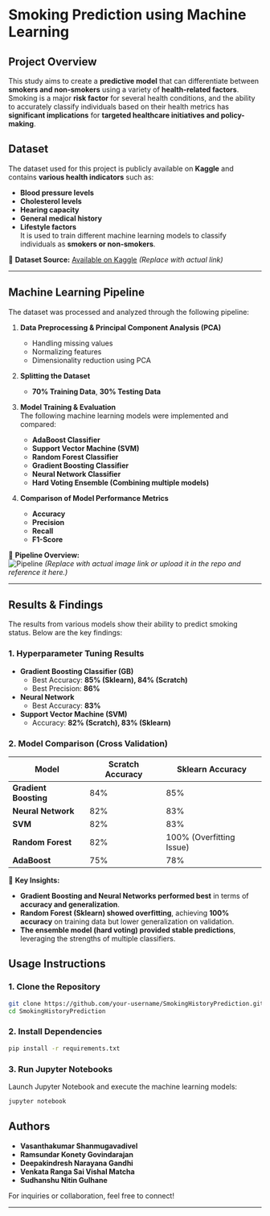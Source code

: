 # **Smoking Prediction using Machine Learning**

## **Project Overview**
This study aims to create a **predictive model** that can differentiate between **smokers and non-smokers** using a variety of **health-related factors**. Smoking is a major **risk factor** for several health conditions, and the ability to accurately classify individuals based on their health metrics has **significant implications** for **targeted healthcare initiatives and policy-making**.

## **Dataset**
The dataset used for this project is publicly available on **Kaggle** and contains **various health indicators** such as:
- **Blood pressure levels**
- **Cholesterol levels**
- **Hearing capacity**
- **General medical history**
- **Lifestyle factors**  
It is used to train different machine learning models to classify individuals as **smokers or non-smokers**.

🔗 **Dataset Source:** [Available on Kaggle](https://www.kaggle.com/) *(Replace with actual link)*

---

## **Machine Learning Pipeline**
The dataset was processed and analyzed through the following pipeline:

1. **Data Preprocessing & Principal Component Analysis (PCA)**  
   - Handling missing values
   - Normalizing features
   - Dimensionality reduction using PCA

2. **Splitting the Dataset**  
   - **70% Training Data**, **30% Testing Data**

3. **Model Training & Evaluation**  
   The following machine learning models were implemented and compared:
   - **AdaBoost Classifier**
   - **Support Vector Machine (SVM)**
   - **Random Forest Classifier**
   - **Gradient Boosting Classifier**
   - **Neural Network Classifier**
   - **Hard Voting Ensemble (Combining multiple models)**

4. **Comparison of Model Performance Metrics**  
   - **Accuracy**
   - **Precision**
   - **Recall**
   - **F1-Score**

📌 **Pipeline Overview:**  
![Pipeline](your_image_link_here) *(Replace with actual image link or upload it in the repo and reference it here.)*

---

## **Results & Findings**
The results from various models show their ability to predict smoking status. Below are the key findings:

### **1. Hyperparameter Tuning Results**
- **Gradient Boosting Classifier (GB)**
  - Best Accuracy: **85% (Sklearn), 84% (Scratch)**
  - Best Precision: **86%**
- **Neural Network**
  - Best Accuracy: **83%**
- **Support Vector Machine (SVM)**
  - Accuracy: **82% (Scratch), 83% (Sklearn)**

### **2. Model Comparison (Cross Validation)**
| Model                  | Scratch Accuracy | Sklearn Accuracy |
|------------------------|-----------------|-----------------|
| **Gradient Boosting**  | 84%             | 85%             |
| **Neural Network**     | 82%             | 83%             |
| **SVM**               | 82%             | 83%             |
| **Random Forest**      | 82%             | 100% (Overfitting Issue) |
| **AdaBoost**          | 75%             | 78%             |

📌 **Key Insights:**
- **Gradient Boosting and Neural Networks performed best** in terms of **accuracy and generalization**.
- **Random Forest (Sklearn) showed overfitting**, achieving **100% accuracy** on training data but lower generalization on validation.
- **The ensemble model (hard voting) provided stable predictions**, leveraging the strengths of multiple classifiers.

## **Usage Instructions**
### **1. Clone the Repository**
```sh
git clone https://github.com/your-username/SmokingHistoryPrediction.git
cd SmokingHistoryPrediction
```

### **2. Install Dependencies**
```sh
pip install -r requirements.txt
```

### **3. Run Jupyter Notebooks**
Launch Jupyter Notebook and execute the machine learning models:
```sh
jupyter notebook
```

## **Authors**
- **Vasanthakumar Shanmugavadivel**
- **Ramsundar Konety Govindarajan**
- **Deepakindresh Narayana Gandhi**
- **Venkata Ranga Sai Vishal Matcha**
- **Sudhanshu Nitin Gulhane**

For inquiries or collaboration, feel free to connect!

---
